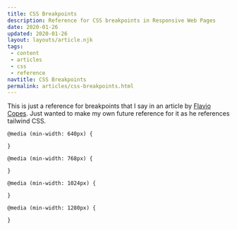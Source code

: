 ```yaml
---
title: CSS Breakpoints
description: Reference for CSS breakpoints in Responsive Web Pages
date: 2020-01-26
updated: 2020-01-26
layout: layouts/article.njk
tags: 
 - content
 - articles
 - css
 - reference
navtitle: CSS Breakpoints
permalink: articles/css-breakpoints.html
---
```

This is just a reference for breakpoints that I say in an article by [Flavio Copes](https://flaviocopes.com/css-breakpoints/). Just wanted to make my own future reference for it as he references tailwind CSS.

```
@media (min-width: 640px) {

}

@media (min-width: 768px) {

}

@media (min-width: 1024px) {

}

@media (min-width: 1280px) {

}
```